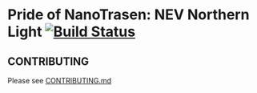 # Pride of NanoTrasen: NEV Northern Light [![Build Status](https://travis-ci.com/SyzygyStation/Syzygy-Eris.svg?branch=master)](https://travis-ci.com/SyzygyStation/Syzygy-Eris)


## CONTRIBUTING

Please see [CONTRIBUTING.md](CONTRIBUTING.md)
